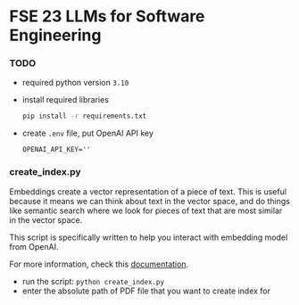 # FSE 23 LLMs for Software Engineering


### TODO

- required python version `3.10`

- install required libraries
    ```bash
    pip install -r requirements.txt
    ```

- create `.env` file, put OpenAI API key 
    ```
    OPENAI_API_KEY=''
    ```

### create_index.py
Embeddings create a vector representation of a piece of text. This is useful because it means we can think about text in the vector space, and do things like semantic search where we look for pieces of text that are most similar in the vector space.

This script is specifically written to help you interact with embedding model from OpenAI. 

For more information, check this [documentation](https://python.langchain.com/docs/modules/data_connection/text_embedding/).

- run the script: `python create_index.py`
- enter the absolute path of PDF file that you want to create index for